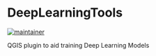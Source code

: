 # DeepLearningTools

[![maintainer](https://img.shields.io/badge/maintainer-phborba-blue.svg)](https://github.com/phborba)

QGIS plugin to aid training Deep Learning Models
